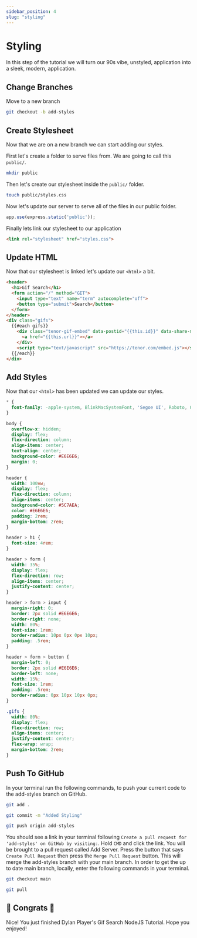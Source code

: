 ```yaml
---
sidebar_position: 4
slug: "styling"
---
```


# Styling
In this step of the tutorial we will turn our 90s vibe, unstyled, application into a sleek, modern, application.

## Change Branches
Move to a new branch

```bash title="Create and move to a new branch called add-styles."
git checkout -b add-styles
```

## Create Stylesheet
Now that we are on a new branch we can start adding our styles. 

First let's create a folder to serve files from. We are going to call this `public/`.

```bash title="Create public folder"
mkdir public
```

Then let's create our stylesheet inside the `public/` folder.

```bash title="Create stylesheet"
touch public/styles.css
```

Now let's update our server to serve all of the files in our public folder.

```js title="Add to app.js before routes"
app.use(express.static('public'));
```

Finally lets link our stylesheet to our application

```html title="Add link to head of main.handlebars"
<link rel="stylesheet" href="styles.css">
```

## Update HTML
Now that our stylesheet is linked let's update our `<html>` a bit.

```html title="Update home.handlebars"
<header>
  <h1>Gif Search</h1>
  <form action="/" method="GET">
    <input type="text" name="term" autocomplete="off">
    <button type="submit">Search</button>
  </form>
</header>
<div class="gifs">
  {{#each gifs}}
    <div class="tenor-gif-embed" data-postid="{{this.id}}" data-share-method="host" data-width="300px" data-height="300px">
      <a href="{{this.url}}"></a>
    </div>
    <script type="text/javascript" src="https://tenor.com/embed.js"></script>
  {{/each}}
</div>
```

## Add Styles
Now that our `<html>` has been updated we can update our styles.

```css title="Update styles.css"
* {
  font-family: -apple-system, BlinkMacSystemFont, 'Segoe UI', Roboto, Oxygen, Ubuntu, Cantarell, 'Open Sans', 'Helvetica Neue', sans-serif;
}

body {
  overflow-x: hidden;
  display: flex;
  flex-direction: column;
  align-items: center;
  text-align: center;
  background-color: #E6E6E6;
  margin: 0;
}

header {
  width: 100vw;
  display: flex;
  flex-direction: column;
  align-items: center;
  background-color: #5C7AEA;
  color: #E6E6E6;
  padding: 2rem;
  margin-bottom: 2rem;
}

header > h1 {
  font-size: 4rem;
}

header > form {
  width: 35%;
  display: flex;
  flex-direction: row;
  align-items: center;
  justify-content: center;
}

header > form > input {
  margin-right: 0;
  border: 2px solid #E6E6E6;
  border-right: none;
  width: 80%;
  font-size: 1rem;
  border-radius: 10px 0px 0px 10px;
  padding: .5rem;
}

header > form > button {
  margin-left: 0;
  border: 2px solid #E6E6E6;
  border-left: none;
  width: 15%;
  font-size: 1rem;
  padding: .5rem;
  border-radius: 0px 10px 10px 0px;
}

.gifs {
  width: 80%;
  display: flex;
  flex-direction: row;
  align-items: center;
  justify-content: center;
  flex-wrap: wrap;
  margin-bottom: 2rem;
}
```

## Push To GitHub
In your terminal run the following commands, to push your current code to the add-styles branch on GitHub.

```bash title="Add current changes to staging."
git add .
```

```bash title="Commit current changes and call the commit Added Styling. (The -m flag lets us add a message)"
git commit -m "Added Styling"
```

```bash title="Push local changes to the remote repository. (origin is the name of the remote repository and add-styles is the branch name)"
git push origin add-styles
```

You should see a link in your terminal following `Create a pull request for 'add-styles' on GitHub by visiting:`. Hold `CMD` and click the link. You will be brought to a pull request called Add Server. Press the button that says `Create Pull Request` then press the `Merge Pull Request` button. This will merge the add-styles branch with your main branch. In order to get the up to date main branch, locally, enter the following commands in your terminal. 

```bash title="Change to the main branch"
git checkout main
```

```bash title="Pull the updated main branch"
git pull
```

## 🎉 Congrats 🎉
Nice! You just finished Dylan Player's Gif Search NodeJS Tutorial. Hope you enjoyed!
